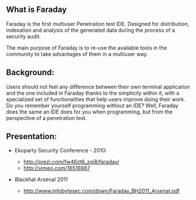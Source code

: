 What is Faraday
---

Faraday is the first multiuser Penetration test IDE. Designed for distribution, indexation and analysis of the generated data during the process of a security audit.

The main purpose of Faraday is to re-use the available tools in the community to take advantages of them in a multiuser way.

Background:
---
Users should not feel any difference between their own terminal application and the one included in Faraday thanks to the simplicity within it, with a specialized set of functionalities that help users improve doing their work.  
Do you remember yourself programming without an IDE? Well, Faraday does the same an IDE does for you when programming, but from the perspective of a penetration test.

Presentation:
---
* Ekoparty Security Conference - 2010:
   * http://prezi.com/fw46zt6_zgi8/faraday/
   * http://vimeo.com/16516987

* Blackhat Arsenal 2011
   * http://www.infobytesec.com/down/Faraday_BH2011_Arsenal.pdf
